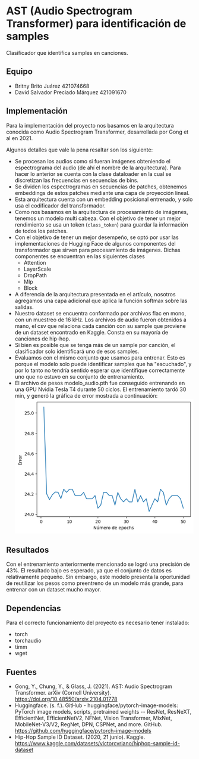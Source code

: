 # AST (Audio Spectrogram Transformer) para identificación de samples

Clasificador que identifica samples en canciones.

## Equipo
* Britny Brito Juárez 421074668
* David Salvador Preciado Márquez 421091670

## Implementación
Para la implementación del proyecto nos basamos en la arquitectura conocida como Audio Spectrogram Transformer, desarrollada por Gong et al en 2021.


Algunos detalles que vale la pena resaltar son los siguiente:
* Se procesan los audios como si fueran imágenes obteniendo el espectrograma del audio (de ahí el nombre de la arquitectura). Para hacer lo anterior se cuenta con la clase dataloader en la cual se discretizan las frecuencias en secuencias de bins.
* Se dividen los espectrogramas en secuencias de patches, obtenemos embeddings de estos patches mediante una capa de proyección lineal.
* Esta arquitectura cuenta con un embedding posicional entrenado, y solo usa el codificador del transformador.
* Como nos basamos en la arquitectura de procesamiento de imágenes, tenemos un modelo multi cabeza. Con el objetivo de tener un mejor rendimiento se usa un token (`class_token`) para guardar la información de todos los patches.
* Con  el objetivo de tener un mejor desempeño, se optó por usar las implementaciones de Hugging Face de algunos componentes del transformador que sirven para procesamiento de imágenes. Dichas componentes se encuentran en las siguientes clases
    * Attention
    * LayerScale
    * DropPath
    * Mlp
    * Block
* A diferencia de la arquitectura presentada en el artículo, nosotros agregamos una capa adicional que aplica la función softmax sobre las salidas.
* Nuestro dataset se encuentra conformado por archivos flac en mono, con un muestreo de 16 kHz. Los archivos de audio fueron obtenidos a mano, el csv que relaciona cada canción con su sample que proviene de un dataset encontrado en Kaggle. Consta en su mayoría de canciones de hip-hop.
* Si bien es posible que se tenga más de un sample por canción, el clasificador solo identificará uno de esos samples.
* Evaluamos con el mismo conjunto que usamos para entrenar. Esto es porque el modelo solo puede identificar samples que ha "escuchado", y por lo tanto no tendría sentido esperar que identifique correctamente uno que no estuvo en su conjunto de entrenamiento.
* El archivo de pesos modelo_audio.pth fue conseguido entrenando en una GPU Nvidia Tesla T4 durante 50 ciclos. El entrenamiento tardó 30 min, y generó la gráfica de error mostrada a continuación:
    ![error](./error.png)  
    
## Resultados
Con el entrenamiento anteriormente mencionado se logró una precisión de 43%. El resultado bajo es esperado, ya que el conjunto de datos es relativamente pequeño. Sin embargo, este modelo presenta la oportunidad de reutilizar los pesos como preentreno de un modelo más grande, para entrenar con un dataset mucho mayor.

## Dependencias
Para el correcto funcionamiento del proyecto es necesario tener instalado:
* torch
* torchaudio
* timm
* wget

## Fuentes
* Gong, Y., Chung, Y., & Glass, J. (2021). AST: Audio Spectrogram Transformer. arXiv (Cornell University). https://doi.org/10.48550/arxiv.2104.01778
* Huggingface. (s. f.). GitHub - huggingface/pytorch-image-models: PyTorch image models, scripts, pretrained weights -- ResNet, ResNeXT, EfficientNet, EfficientNetV2, NFNet, Vision Transformer, MixNet, MobileNet-V3/V2, RegNet, DPN, CSPNet, and more. GitHub. https://github.com/huggingface/pytorch-image-models
* Hip-Hop Sample ID Dataset. (2020, 21 junio). Kaggle. https://www.kaggle.com/datasets/victorcvriano/hiphop-sample-id-dataset